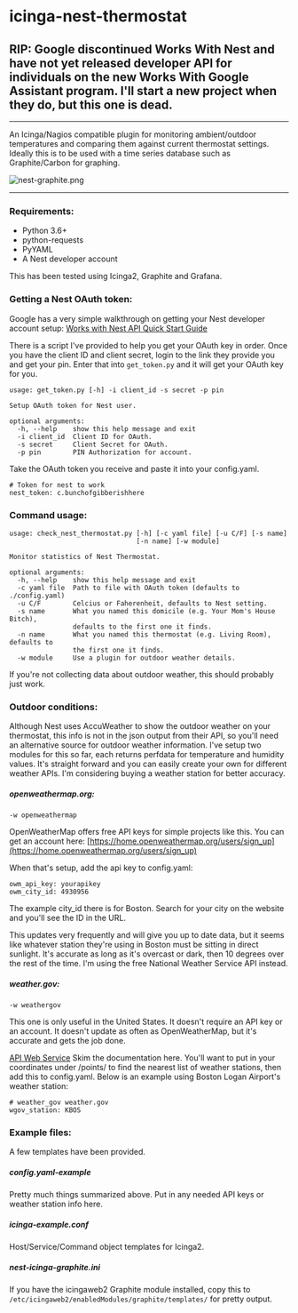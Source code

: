 # icinga-nest-thermostat

## RIP: Google discontinued Works With Nest and have not yet released developer API for individuals on the new Works With Google Assistant program. I'll start a new project when they do, but this one is dead.

---
An Icinga/Nagios compatible plugin for monitoring ambient/outdoor temperatures and comparing them against current thermostat settings. Ideally this is to be used with a time series database such as Graphite/Carbon for graphing.

![nest-graphite.png](https://www.blakehartshorn.com/gitea/local/nest-graphite.png)

---
### Requirements:
* Python 3.6+
* python-requests
* PyYAML
* A Nest developer account

This has been tested using Icinga2, Graphite and Grafana. 

### Getting a Nest OAuth token:
Google has a very simple walkthrough on getting your Nest developer account setup:
[Works with Nest API Quick Start Guide](https://codelabs.developers.google.com/codelabs/wwn-api-quickstart/)

There is a script I've provided to help you get your OAuth key in order. Once you have the client ID and client secret, login to the link they provide you and get your pin. Enter that into ```get_token.py``` and it will get your OAuth key for you.
```
usage: get_token.py [-h] -i client_id -s secret -p pin

Setup OAuth token for Nest user.

optional arguments:
  -h, --help    show this help message and exit
  -i client_id  Client ID for OAuth.
  -s secret     Client Secret for OAuth.
  -p pin        PIN Authorization for account.
```

Take the OAuth token you receive and paste it into your config.yaml.
```
# Token for nest to work
nest_token: c.bunchofgibberishhere
```

### Command usage:
```
usage: check_nest_thermostat.py [-h] [-c yaml file] [-u C/F] [-s name]
                                [-n name] [-w module]

Monitor statistics of Nest Thermostat.

optional arguments:
  -h, --help    show this help message and exit
  -c yaml file  Path to file with OAuth token (defaults to ./config.yaml)
  -u C/F        Celcius or Faherenheit, defaults to Nest setting.
  -s name       What you named this domicile (e.g. Your Mom's House Bitch),
                defaults to the first one it finds.
  -n name       What you named this thermostat (e.g. Living Room), defaults to
                the first one it finds.
  -w module     Use a plugin for outdoor weather details.
```
If you're not collecting data about outdoor weather, this should probably just work.

### Outdoor conditions:
Although Nest uses AccuWeather to show the outdoor weather on your thermostat, this info is not in the json output from their API, so you'll need an alternative source for outdoor weather information. I've setup two modules for this so far, each returns perfdata for temperature and humidity values. It's straight forward and you can easily create your own for different weather APIs. I'm considering buying a weather station for better accuracy.

##### openweathermap.org:
```
-w openweathermap
```

OpenWeatherMap offers free API keys for simple projects like this. You can get an account here: [https://home.openweathermap.org/users/sign_up](https://home.openweathermap.org/users/sign_up)

When that's setup, add the api key to config.yaml:
```
owm_api_key: yourapikey
owm_city_id: 4930956
```

The example city_id there is for Boston. Search for your city on the website and you'll see the ID in the URL.

This updates very frequently and will give you up to date data, but it seems like whatever station they're using in Boston must be sitting in direct sunlight. It's accurate as long as it's overcast or dark, then 10 degrees over the rest of the time. I'm using the free National Weather Service API instead.

##### weather.gov:
```
-w weathergov
```
This one is only useful in the United States. It doesn't require an API key or an account. It doesn't update as often as OpenWeatherMap, but it's accurate and gets the job done.

[API Web Service](https://www.weather.gov/documentation/services-web-api)
Skim the documentation here. You'll want to put in your coordinates under /points/ to find the nearest list of weather stations, then add this to config.yaml. Below is an example using Boston Logan Airport's weather station:

```
# weather_gov weather.gov
wgov_station: KBOS
```

### Example files:

A few templates have been provided.
##### config.yaml-example
Pretty much things summarized above. Put in any needed API keys or weather station info here.
##### icinga-example.conf
Host/Service/Command object templates for Icinga2.
##### nest-icinga-graphite.ini
If you have the icingaweb2 Graphite module installed, copy this to ```/etc/icingaweb2/enabledModules/graphite/templates/``` for pretty output.
